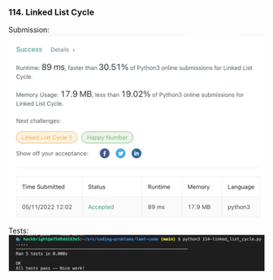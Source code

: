 ### 114. Linked List Cycle

Submission:
<img src="llist_photos/114-linked_list_cycle_2022-05-11.png">

Tests:
<img src="llist_photos/114-linked_list_cycle_tests_passed.png">